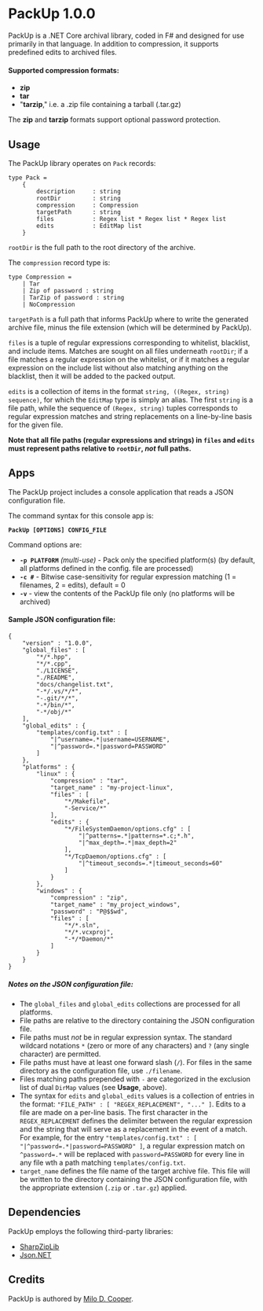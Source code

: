 # PackUp 1.0.0
PackUp is a .NET Core archival library, coded in F# and designed for use primarily in that language.  In addition to compression, it supports predefined edits to archived files.

#### Supported compression formats:
- **zip**
- **tar**
- "**tarzip**," i.e. a .zip file containing a tarball (.tar.gz)

The **zip** and **tarzip** formats support optional password protection.

## Usage
The PackUp library operates on `Pack` records:
```
type Pack =
    {
        description     : string
        rootDir         : string
        compression     : Compression
        targetPath      : string
        files           : Regex list * Regex list * Regex list
        edits           : EditMap list
    }
```
`rootDir` is the full path to the root directory of the archive.

The `compression` record type is:
```
type Compression =
    | Tar
    | Zip of password : string
    | TarZip of password : string
    | NoCompression
```

`targetPath` is a full path that informs PackUp where to write the generated archive file, minus the file extension (which will be determined by PackUp).

`files` is a tuple of regular expressions corresponding to whitelist, blacklist, and include items.  Matches are sought on all files underneath `rootDir`; if a file matches a regular expression on the whitelist, or if it matches a regular expression on the include list without also matching anything on the blacklist, then it will be added to the packed output.

`edits` is a collection of items in the format `string, ((Regex, string) sequence)`, for which the `EditMap` type is simply an alias.  The first `string` is a file path, while the sequence of `(Regex, string)` tuples corresponds to regular expression matches and string replacements on a line-by-line basis for the given file.

**Note that all file paths (regular expressions and strings) in `files` and `edits` must represent paths relative to `rootDir`, _not_ full paths.**

## Apps
The PackUp project includes a console application that reads a JSON configuration file.

The command syntax for this console app is:

**`PackUp [OPTIONS] CONFIG_FILE`**

Command options are:

- **`-p PLATFORM`** _(multi-use)_ - Pack only the specified platform(s) (by default, all platforms defined in the config. file are processed)
- **`-c #`** - Bitwise case-sensitivity for regular expression matching (1 = filenames, 2 = edits), default = 0
- **`-v`** - view the contents of the PackUp file only (no platforms will be archived)

#### Sample JSON configuration file:
```
{
	"version" : "1.0.0",
	"global_files" : [
		"*/*.hpp",
		"*/*.cpp",
		"./LICENSE",
		"./README",
		"docs/changelist.txt",
		"-*/.vs/*/*",
		"-.git/*/*",
		"-*/bin/*",
		"-*/obj/*"
	],
	"global_edits" : {
		"templates/config.txt" : [
			"|^username=.*|username=USERNAME",
			"|^password=.*|password=PASSWORD"
		]
	},
	"platforms" : {
		"linux" : {
			"compression" : "tar",
			"target_name" : "my-project-linux",
			"files" : [
				"*/Makefile",
				"-Service/*"
			],
			"edits" : {
				"*/FileSystemDaemon/options.cfg" : [
					"|^patterns=.*|patterns=*.c;*.h",
					"|^max_depth=.*|max_depth=2"
				],
				"*/TcpDaemon/options.cfg" : [
					"|^timeout_seconds=.*|timeout_seconds=60"
				]
			}
		},
		"windows" : {
			"compression" : "zip",
			"target_name" : "my_project_windows",
			"password" : "P@$$wd",
			"files" : [
				"*/*.sln",
				"*/*.vcxproj",
				"-*/*Daemon/*"
			]
		}
	}
}
```
##### Notes on the JSON configuration file:
- The `global_files` and `global_edits` collections are processed for all platforms.
- File paths are relative to the directory containing the JSON configuration file.
- File paths must _not_ be in regular expression syntax.  The standard wildcard notations `*` (zero or more of any characters) and `?` (any single character) are permitted.
- File paths must have at least one forward slash (`/`).  For files in the same directory as the configuration file, use `./filename`.
- Files matching paths prepended with `-` are categorized in the exclusion list of dual `DirMap` values (see **Usage**, above).
- The syntax for `edits` and `global_edits` values is a collection of entries in the format: `"FILE_PATH" : [ "REGEX_REPLACEMENT", "..." ]`. Edits to a file are made on a per-line basis.  The first character in the `REGEX_REPLACEMENT` defines the delimiter between the regular expression and the string that will serve as a replacement in the event of a match. For example, for the  entry `"templates/config.txt" : [ "|^password=.*|password=PASSWORD" ]`, a regular expression match on `^password=.*` will be replaced with `password=PASSWORD` for every line in any file wth a path matching `templates/config.txt`.
- `target_name` defines the file name of the target archive file.  This file will be written to the directory containing the JSON configuration file, with the appropriate extension (`.zip` or `.tar.gz`) applied.

## Dependencies
PackUp employs the following third-party libraries:

- [SharpZipLib](https://github.com/PingmanTools/SharpZipLib)
- [Json.NET](https://www.newtonsoft.com/json)

## Credits
PackUp is authored by [Milo D. Cooper](https://www.miloonline.net).
